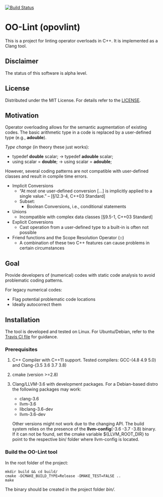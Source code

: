 [![Build Status](https://travis-ci.org/ahueck/opovlint.svg?branch=master)](https://travis-ci.org/ahueck/opovlint)

OO-Lint (opovlint)
===========

This is a project for linting operator overloads in C++. It is implemented as 
a Clang tool.


Disclaimer
------------

The status of this software is alpha level.


License
------------

Distributed under the MIT License. For details refer to the [LICENSE](LICENSE).


Motivation
------------

Operator overloading allows for the semantic augmentation of existing codes. 
The basic arithmetic type in a code is replaced by a user-defined type (e.g., **adouble**).

*Type change* (in theory these just works): 
- typedef **double** scalar; -> typedef **adouble** scalar;
- using scalar = **double**; -> using scalar = **adouble**;

However, several coding patterns are not compatible with user-defined classes 
and result in compile time errors.
- Implicit Conversions
    - “At most one user-defined conversion [...] is implicitly 
         applied to a single value.” –  [§12.3-4, C++03 Standard]
    - Subset: 
        - Boolean Conversions, i.e., conditional statements
- Unions
    - Incompatible with complex data classes [§9.5-1, C++03 Standard]
- Explicit Conversions
    - Cast operation from a user-defined type to a built-in is often not possible
- Friend functions and the Scope Resolution Operator (**::**)
    - A combination of these two C++ features can cause problems in certain circumstances


Goal
------------

Provide developers of (numerical) codes with static code analysis 
to avoid problematic coding patterns.

For legacy numerical codes:
- Flag potential problematic code locations
- Ideally autocorrect them


Installation 
------------

The tool is developed and tested on Linux. 
For Ubuntu/Debian, refer to the [Travis CI file](.travis.yml) for guidance.

### Prerequisites

1.  C++ Compiler with C++11 support. Tested compilers: GCC-(4.8 4.9 5.0) and Clang-(3.5 3.6 3.7 3.8)
2.  cmake (version >=2.8)
3.  Clang/LLVM-3.6 with development packages. For a Debian-based distro the following packages may work:
    - clang-3.6
    - llvm-3.6
    - libclang-3.6-dev
    - llvm-3.6-dev

    Other versions might not work due to the changing API.
    The build system relies on the presence of the **llvm-config**(-3.6 -3.7 -3.8) binary.
    If it can not be found, set the cmake variable ${LLVM_ROOT_DIR} to point to the 
    respective bin/ folder where llvm-config is located.

### Build the OO-Lint tool

In the root folder of the project:

    mkdir build && cd build/
    cmake -DCMAKE_BUILD_TYPE=Release -DMAKE_TEST=FALSE ..
    make

The binary should be created in the project folder *bin/*. 
